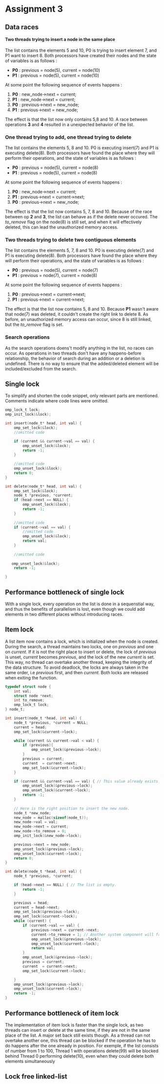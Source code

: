 # Assignment 3

## Data races

#### Two threads trying to insert a node in the same place
The list contains the elements 5 and 10, P0 is trying to insert element 7, and P1 want to insert 8. Both processors have created their nodes and the state of variables is as follows :

* **P0** : 	previous =  node(5), current = node(10)
* **P1** : 	previous =  node(5), current = node(10)

At some point the following sequence of events happens :

1. **P0** : new_node->next = current; 
2. **P1** : new_node->next = current;
3. **P0** : previous->next = new_node;
4. **P1** : previous->next = new_node;

The effect is that the list now only contains 5,8 and 10. A race between operations **3** and **4** resulted in a unexpected behavior of the list.

### One thread trying to add, one thread trying to delete

The list contains the elements 5, 8 and 10. P0 is executing insert(7) and P1 is executing delete(8).
Both processors have found the place where they will perform their operations, and the state of variables is as follows :

* **P0** : previous = node(5), current = node(8)
* **P1** : previous = node(5), current = node(8)

At some point the following sequence of events happens :

1. **P0** : new_node->next = current;
2. **P1** : previous->next = current->next;
3. **P0** : previous->next = new_node;

The effect is that the list now contains 5, 7, 8 and 10. Because of the race between op **2** and **3**, the list can behave as if the delete never occured. The *to_remove* flag on the node(8) is still set, and when it will effectively deleted, this can lead the unauthorized memory access.

### Two threads trying to delete two contiguous elements

The list contains the elements 5, 7, 8 and 10. P0 is executing delete(7) and P1 is executing delete(8).
Both processors have found the place where they will perform their operations, and the state of variables is as follows :

* **P0** : previous = node(5), current = node(7)
* **P1** : previous = node(7), current = node(8)

At some point the following sequence of events happens :

1. **P0** : previous->next = current->next;
2. **P1** : previous->next = current->next;

The effect is that the list now contains 5, 8 and 10.
Because **P1** wasn't aware that node(7) was deleted, it couldn't create the right link to delete 8. As before, an unauthorized memory access can occur, since 8 is still linked, but the *to_remove* flag is set.

### Search operations

As the search operations doens't modify anything in the list, no races can occur. As operations in two threads don't have any happens-before relationship, the behavior of search during an addition or a deletion is undefined. There is no way to ensure that the added/deleted element will be included/excluded from the search.

## Single lock
To simplify and shorten the code snippet, only relevant parts are mentioned. Comments indicate where code lines were omitted.

```C
omp_lock_t lock;
omp_init_lock(&lock);

int insert(node_t* head, int val) {
	omp_set_lock(&lock);
	//omitted code

	if (current && current->val == val) {
		omp_unset_lock(&lock);
        return -1;
    }
    
    //omitted code
    omp_unset_lock(&lock);
    return 0;
} 

int delete(node_t* head, int val) {
	omp_set_lock(&lock);
   	node_t *previous, *current;
	if (head->next == NULL) {
		omp_unset_lock(&lock);
      	return -1;
    }
	
	//omitted code
	if (current->val == val) {
		//omitted code
		omp_unset_lock(&lock);
		return val;
	}
	
	//omitted code
   
   omp_unset_lock(&lock); 
	return -1;

}
```

## Performance bottleneck of single lock

With a single lock, every operation on the list is done in a sequenstial way, and thus the benefits of parallelism is lost, even though we could add elements in two different places without introducing races.

## Item lock
A list item now contains a lock, which is initialized when the node is created.
During the search, a thread maintains two locks, one on *previous* and one on *current*. If it is not the right place to insert or delete, the lock of *previous* is unset, *current* becomes *previous*, and the lock of the new *current* is set. This way, no thread can overtake another thread, keeping the integrity of the data structure. To avoid deadlock, the locks are always taken in the same order, i.e *previous* first, and then *current*. Both locks are released when exiting the function.
 
```C
typedef struct node {
    int val;
    struct node *next;
    int to_remove;
    omp_lock_t lock;
} node_t;

int insert(node_t *head, int val) {
    node_t *previous, *current = NULL;
    current = head;
    omp_set_lock(&current->lock);

    while (current && current->val < val) {
        if (previous){
            omp_unset_lock(&previous->lock);
        }
        previous = current;
        current  = current->next;
        omp_set_lock(&current->lock);
    }

    if (current && current->val == val) { // This value already exists!
        omp_unset_lock(&previous->lock);
        omp_unset_lock(&current->lock);
        return -1;
    }
    
    // Here is the right position to insert the new node.
    node_t *new_node;
    new_node = malloc(sizeof(node_t));
    new_node->val = val;
    new_node->next = current;
    new_node->to_remove = 0;
    omp_init_lock(&new_node->lock);

    previous->next = new_node;
    omp_unset_lock(&previous->lock);
    omp_unset_lock(&current->lock);
    return 0;
}

int delete(node_t *head, int val) {
    node_t *previous, *current;

    if (head->next == NULL) { // The list is empty.
        return -1;
    }

    previous = head;
    current = head->next;
    omp_set_lock(&previous->lock);
    omp_set_lock(&current->lock);
    while (current) {
        if (current->val == val) {
            previous->next = current->next;
            current->to_remove = 1; // Another system component will free this node later
            omp_unset_lock(&previous->lock);
            omp_unset_lock(&current->lock);
            return val;
        }
        omp_unset_lock(&previous->lock);
        previous = current;
        current  = current->next;
        omp_set_lock(&current->lock);

    }
    omp_unset_lock(&previous->lock);
    omp_unset_lock(&current->lock);
    return -1;
}
```
## Performance bottleneck of item lock
The implementation of item lock is faster than the single lock, as two threads can insert or delete at the same time, if they are not in the same place of the list. 
A major set back still exists though. As a thread can not overtake another one, this thread can be blocked if the operation he has to do happens after the one already in position. For exemple, if the list consists of number from 1 to 100, Thread 1 with operations delete(99) will be blocked behind Thread 0 performing delete(10), even when they could delete both elements simultaneously

## Lock free linked-list